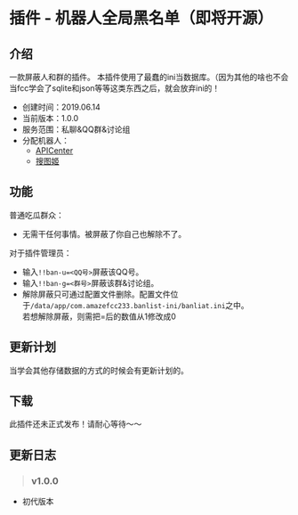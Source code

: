 # 插件 - 机器人全局黑名单（即将开源）

## 介绍

一款屏蔽人和群的插件。
本插件使用了最蠢的ini当数据库。（因为其他的啥也不会
当fcc学会了sqlite和json等等这类东西之后，就会放弃ini的！

 - 创建时间：2019.06.14
 - 当前版本：1.0.0
 - 服务范围：私聊&QQ群&讨论组
 - 分配机器人：
   - [APICenter](api_main.md)
   - [搜图姬](picfinder.md)
 
## 功能

普通吃瓜群众：
  - 无需干任何事情。被屏蔽了你自己也解除不了。

对于插件管理员：
  - 输入```!!ban-u=<QQ号>```屏蔽该QQ号。  
  - 输入```!!ban-g=<群号>```屏蔽该群&讨论组。  
  - 解除屏蔽只可通过配置文件删除。配置文件位于```/data/app/com.amazefcc233.banlist-ini/banliat.ini```之中。  
    若想解除屏蔽，则需把=后的数值从1修改成0  
  
## 更新计划

  当学会其他存储数据的方式的时候会有更新计划的。
  
## 下载

  此插件还未正式发布！请耐心等待～～  
 
## 更新日志
  
  > ### v1.0.0
  
  - 初代版本
  